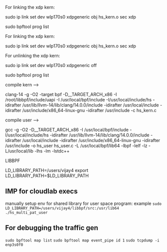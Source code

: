 For linking the xdp kern:

sudo ip link set dev wlp170s0 xdpgeneric obj hs_kern.o sec xdp

sudo bpftool prog list

For linking the xdp kern:

sudo ip link set dev wlp170s0 xdpgeneric obj hs_kern.o sec xdp

For unlinking the xdp kern:

sudo ip link set dev wlp170s0 xdpgeneric off

sudo bpftool prog list

compile kern -->

clang-14 -g -O2 -target bpf -D\_\_TARGET_ARCH_x86 -I /root/libbpf/include/uapi -I /usr/local/bpf/include -I/usr/local/include/hs -idirafter /usr/lib/llvm-14/lib/clang/14.0.0/include -idirafter /usr/local/include -idirafter /usr/include/x86_64-linux-gnu -idirafter /usr/include -c hs_kern.c

compile user -->

gcc -g -O2 -D\_\_TARGET_ARCH_x86 -I /usr/local/bpf/include -I/usr/local/include/hs -idirafter /usr/lib/llvm-14/lib/clang/14.0.0/include -idirafter /usr/local/include -idirafter /usr/include/x86_64-linux-gnu -idirafter /usr/include -o hs_user hs_user.c -L /usr/local/bpf/lib64 -lbpf -lelf -lz -L/usr/local/lib -lhs -lm -lstdc++

LIBBPF

LD_LIBRARY_PATH=/users/vijay4
export LD_LIBRARY_PATH=$LD_LIBRARY_PATH

## IMP for cloudlab execs

manually setup env for shared library for user space program:
example
`sudo LD_LIBRARY_PATH=/users/vijay4/libbpf/src:/usr/lib64 ./hs_multi_pat_user`

## For debugging the traffic gen

`sudo bpftool map list`
`sudo bpftool map event_pipe id 1`
`sudo tcpdump -i enp3s0f0`